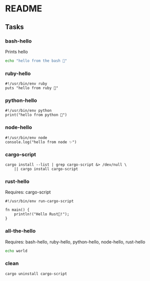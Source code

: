 # README

## Tasks

### bash-hello

Prints hello

```sh
echo "hello from the bash 🔧"
```

### ruby-hello

```
#!/usr/bin/env ruby
puts "hello from ruby 💎"
```

### python-hello

```
#!/usr/bin/env python
print("hello from python 🐍")
```

### node-hello

```
#!/usr/bin/env node
console.log("hello from node ✨")
```

### cargo-script

```
cargo install --list | grep cargo-script &> /dev/null \
    || cargo install cargo-script
```

### rust-hello

Requires: cargo-script
```
#!/usr/bin/env run-cargo-script

fn main() {
    println!("Hello Rust🦀!");
}
```


### all-the-hello

Requires: bash-hello, ruby-hello, python-hello, node-hello, rust-hello

```sh
echo world
```

### clean

```
cargo uninstall cargo-script
```
